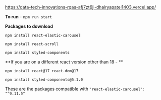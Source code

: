 https://data-tech-innovations-rqas-afj7zt6ji-dhairyapatel1403.vercel.app/



**To run** - `npm run start`

**Packages to download**

`npm install react-elastic-carousel`

`npm install react-scroll`

`npm install styled-components`


**If you are on a different react version other than 18 -  **

`npm install react@17 react-dom@17`

`npm install styled-components@5.1.0`

These are the packages compatible with `"react-elastic-carousel": "^0.11.5"`

